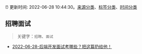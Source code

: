 :alarm_clock: 更新时间: 2022-06-28 10:44:30。[来源分类](../README.md)、[标签分类](../TAGS.md)、[时间分类](../TIMELINE.md)

## 招聘面试


> 关键字：`招聘`、`面试`



- [2022-06-28-后端开发面试考哪些？把这篇扔给他！](https://toutiao.io/k/c5w6h7l) 